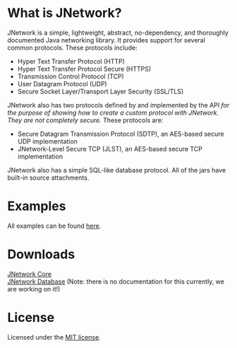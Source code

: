 # What is JNetwork?
JNetwork is a simple, lightweight, abstract, no-dependency, and thoroughly documented Java networking library. It provides support for several common protocols. These protocols include:<br>
* Hyper Text Transfer Protocol (HTTP)
* Hyper Text Transfer Protocol Secure (HTTPS)
* Transmission Control Protocol (TCP)
* User Datagram Protocol (UDP)
* Secure Socket Layer/Transport Layer Security (SSL/TLS)

JNetwork also has two protocols defined by and implemented by the API _for the purpose of showing how to create a custom protocol with JNetwork. They are not completely secure._ These protocols are:
* Secure Datagram Transmission Protocol (SDTP), an AES-based secure UDP implementation
* JNetwork-Level Secure TCP (JLST), an AES-based secure TCP implementation

JNetwork also has a simple SQL-like database protocol. All of the jars have built-in source attachments.

# Examples
All examples can be found [here](src/example).

# Downloads
[JNetwork Core](libs/jnetwork-core.jar)<br>
[JNetwork Database](libs/jnetwork-database.jar) (Note: there is no documentation for this currently, we are working on it!)<br>

# License
Licensed under the [MIT license](LICENSE). 
